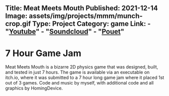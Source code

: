 ﻿Title: Meat Meets Mouth
Published: 2021-12-14
Image: assets/img/projects/mmm/munch-crop.gif
Type: Project
Category: game
Link:
    - "[Youtube](https://www.youtube.com/watch?v=b9_Vh9h3Ohw)"
    - "[Soundcloud](https://www.soundcloud.com/tfx-st)"
    - "[Pouet](https://www.pouet.net/prod.php?which=90528)"
---
# 7 Hour Game Jam
Meat Meets Mouth is a bizarre 2D physics game that was designed, built, and tested in just 7 hours.  The game is available via an executable on itch.io, where it was submitted to a 7 hour long game jam where it placed 1st out of 3 games.  Code and music by myself, with additional code and all graphics by HomingDevice.